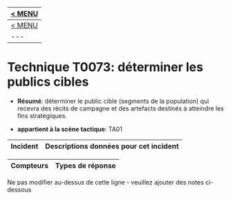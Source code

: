 |[< MENU](../README.md)|
|---|
|[< MENU](../../README.md)|
|---|
# Technique T0073: déterminer les publics cibles

* **Résumé**: déterminer le public cible (segments de la population) qui recevra des récits de campagne et des artefacts destinés à atteindre les fins stratégiques.

* **appartient à la scène tactique**: TA01


|Incident |Descriptions données pour cet incident |
|-------- |-------------------- |



|Compteurs |Types de réponse |
|-------- |-------------- |


Ne pas modifier au-dessus de cette ligne - veuillez ajouter des notes ci-dessous